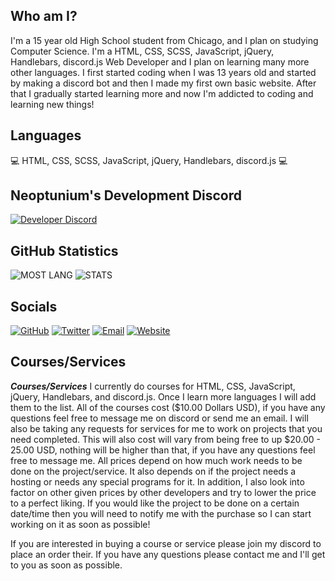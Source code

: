 ## Who am I?
I'm a 15 year old High School student from Chicago, and I plan on studying Computer Science. I'm a HTML, CSS, SCSS, JavaScript, jQuery, Handlebars, discord.js Web Developer and I plan on learning many more other languages. I first started coding when I was 13 years old and started by making a discord bot and then I made my first own basic website. After that I gradually started learning more and now I'm addicted to coding and learning new things!

## Languages 
 💻 HTML, CSS, SCSS, JavaScript, jQuery, Handlebars, discord.js 💻

## Neoptunium's Development Discord
[![Developer Discord](https://discord.com/api/guilds/770660983437918218/widget.png?style=banner4)](https://discord.com/invite/jSWf7ttF9P)

## GitHub Statistics
<img alt="MOST LANG" src="https://github-readme-stats.vercel.app/api/top-langs/?username=Neoptunium&layout=compact&theme=dark-blue">

<img alt="STATS" src="https://github-readme-stats.vercel.app/api?username=Neoptunium&show_icons=true&theme=dark-blue&hide=prs,issues">

## Socials
[![GitHub](https://icons.iconarchive.com/icons/limav/flat-gradient-social/72/Github-icon.png)](https://github.com/Neoptunium)
[![Twitter](https://icons.iconarchive.com/icons/limav/flat-gradient-social/72/Twitter-icon.png)](http://twitter.com/Neoptunium)
[![Email](https://icons.iconarchive.com/icons/cornmanthe3rd/metronome/72/Communication-email-blue-icon.png)](mailto:neoptunium@gmail.com)
[![Website](https://icons.iconarchive.com/icons/custom-icon-design/mono-general-3/72/home-icon.png)](https://neoptunium.xyz/)

## Courses/Services
***Courses/Services***
I currently do courses for HTML, CSS, JavaScript, jQuery, Handlebars, and discord.js. Once I learn more languages I will add them to the list. All of the courses cost ($10.00 Dollars USD), if you have any questions feel free to message me on discord or send me an email. I will also be taking any requests for services for me to work on projects that you need completed. This will also cost will vary from being free to up $20.00 - 25.00 USD, nothing will be higher than that, if you have any questions feel free to message me. All prices depend on how much work needs to be done on the project/service. It also depends on if the project needs a hosting or needs any special programs for it. In addition, I also look into factor on other given prices by other developers and try to lower the price to a perfect liking. If you would like the project to be done on a certain date/time then you will need to notify me with the purchase so I can start working on it as soon as possible!

If you are interested in buying a course or service please join my discord to place an order their. If you have any questions please contact me and I'll get to you as soon as possible.
